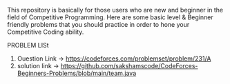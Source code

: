This repository is basically for those users who are new and beginner in the field of Competitive Programming.
Here are some basic level & Beginner friendly problems that you should practice in order to hone your Competitive Coding ability.

PROBLEM LISt

1. Ouestion Link -> https://codeforces.com/problemset/problem/231/A
2. solution link -> https://github.com/sakshamscode/CodeForces-Beginners-Problems/blob/main/team.java
